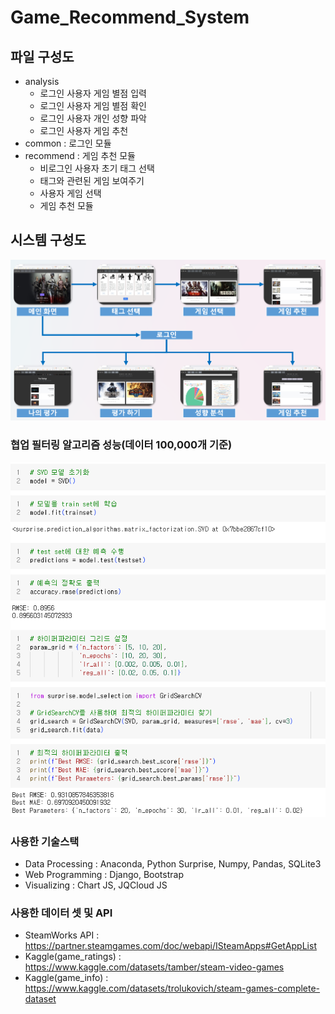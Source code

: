 # Game_Recommend_System

## 파일 구성도

- analysis
  - 로그인 사용자 게임 별점 입력
  - 로그인 사용자 게임 별점 확인
  - 로그인 사용자 개인 성향 파악
  - 로그인 사용자 게임 추천
- common : 로그인 모듈
- recommend : 게임 추천 모듈
  - 비로그인 사용자 초기 태그 선택
  - 태그와 관련된 게임 보여주기
  - 사용자 게임 선택
  - 게임 추천 모듈
  
## 시스템 구성도

![시스템구성도](img/system_graph.png)


### 협업 필터링 알고리즘 성능(데이터 100,000개 기준)
![협업필터링](img/after_aug.png)


### 사용한 기술스택

- Data Processing : Anaconda, Python Surprise, Numpy, Pandas, SQLite3
- Web Programming : Django, Bootstrap
- Visualizing : Chart JS, JQCloud JS

### 사용한 데이터 셋 및 API

- SteamWorks API : https://partner.steamgames.com/doc/webapi/ISteamApps#GetAppList
- Kaggle(game_ratings) : https://www.kaggle.com/datasets/tamber/steam-video-games
- Kaggle(game_info) : https://www.kaggle.com/datasets/trolukovich/steam-games-complete-dataset


